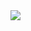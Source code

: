 <!-- Visitor Counter -->
<img align="left" src="![](https://api.visitorbadge.io/api/VisitorHit?user=Simpl1fy&repo=Simpl1fy&countColor=%237B1E7A)">